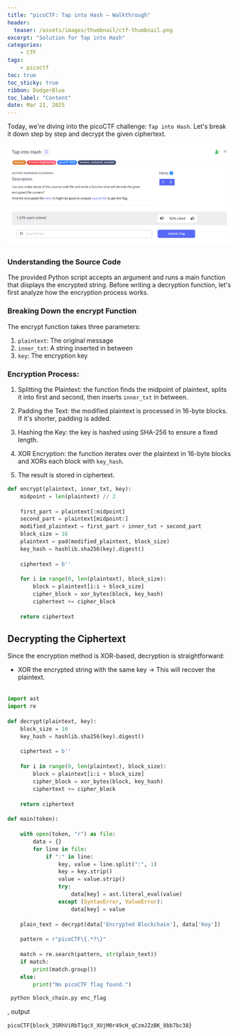 ```yaml
---
title: "picoCTF: Tap into Hash – Walkthrough"
header:
  teaser: /assets/images/thumbnail/ctf-thumbnail.png
excerpt: "Solution for Tap into Hash"
categories:
    - CTF
tags:
    - picoctf
toc: true
toc_sticky: true
ribbon: DodgerBlue
toc_label: "Content"
date: Mar 21, 2025
---
```


Today, we're diving into the picoCTF challenge: `Tap into Hash`. Let's break it down step by step and decrypt the given ciphertext.

![alt text](/assets/images/posts/ctf/picoctf-tap-into-hash/ctf-image.png)


### Understanding the Source Code

The provided Python script accepts an argument and runs a main function that displays the encrypted string. Before writing a decryption function, let's first analyze how the encryption process works.


### Breaking Down the encrypt Function

The encrypt function takes three parameters:

1. `plaintext`: The original message
2. `inner_txt`: A string inserted in between
3. `key`: The encryption key

### Encryption Process:

  1. Splitting the Plaintext: the function finds the midpoint of plaintext, splits it into first and second, then inserts `inner_txt` in between.

  2. Padding the Text: the modified plaintext is processed in 16-byte blocks. If it's shorter, padding is added.

  3. Hashing the Key: the key is hashed using SHA-256 to ensure a fixed length.

  4. XOR Encryption: the function iterates over the plaintext in 16-byte blocks and XORs each block with `key_hash`.
  
  5. The result is stored in ciphertext.


```py
def encrypt(plaintext, inner_txt, key):
    midpoint = len(plaintext) // 2

    first_part = plaintext[:midpoint]
    second_part = plaintext[midpoint:]
    modified_plaintext = first_part + inner_txt + second_part
    block_size = 16
    plaintext = pad(modified_plaintext, block_size)
    key_hash = hashlib.sha256(key).digest()

    ciphertext = b''

    for i in range(0, len(plaintext), block_size):
        block = plaintext[i:i + block_size]
        cipher_block = xor_bytes(block, key_hash)
        ciphertext += cipher_block

    return ciphertext
```

## Decrypting the Ciphertext

Since the encryption method is XOR-based, decryption is straightforward:

- XOR the encrypted string with the same key → This will recover the plaintext.

```python

import ast
import re

def decrypt(plaintext, key):
    block_size = 16
    key_hash = hashlib.sha256(key).digest()

    ciphertext = b''

    for i in range(0, len(plaintext), block_size):
        block = plaintext[i:i + block_size]
        cipher_block = xor_bytes(block, key_hash)
        ciphertext += cipher_block

    return ciphertext
    
def main(token):

    with open(token, "r") as file:
        data = {}
        for line in file:
            if ":" in line:
                key, value = line.split(":", 1)
                key = key.strip()
                value = value.strip()
                try:
                    data[key] = ast.literal_eval(value)
                except (SyntaxError, ValueError):
                    data[key] = value

    plain_text = decrypt(data['Encrypted Blockchain'], data['Key'])

    pattern = r"picoCTF\{.*?\}"

    match = re.search(pattern, str(plain_text))
    if match:
        print(match.group())
    else:
        print("No picoCTF flag found.")
```

```bash
 python block_chain.py enc_flag
```

, output

```text
picoCTF{block_3SRhViRbT1qcX_XUjM0r49cH_qCzmJZzBK_8bb7bc38}
```